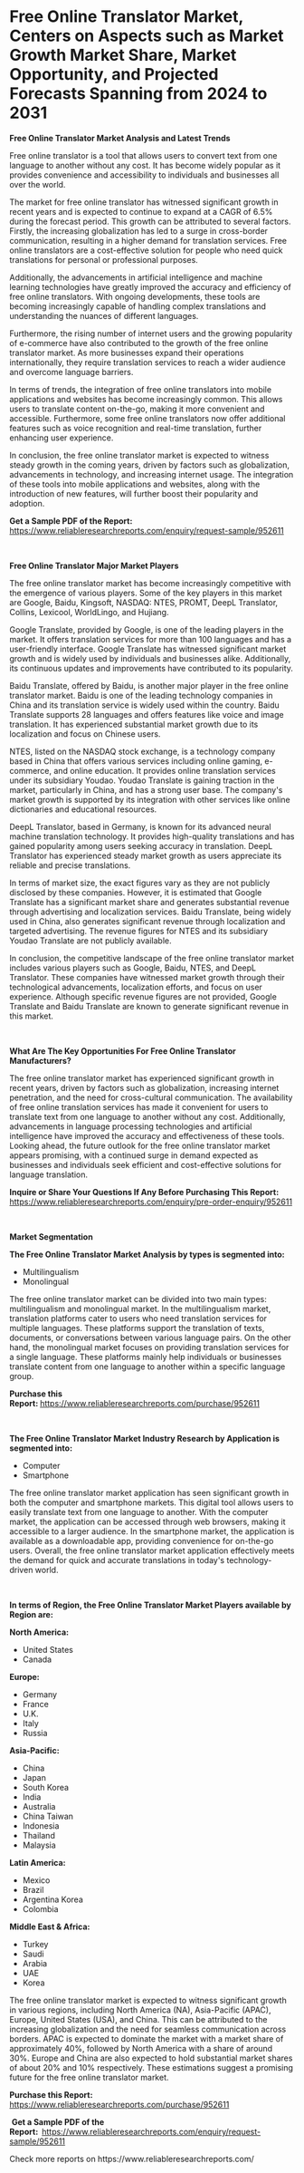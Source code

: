 <p><h1>Free Online Translator Market, Centers on Aspects such as Market Growth Market Share, Market Opportunity, and Projected Forecasts Spanning from 2024 to 2031</h1></p><p><strong>Free Online Translator Market Analysis and Latest Trends</strong></p>
<p><p>Free online translator is a tool that allows users to convert text from one language to another without any cost. It has become widely popular as it provides convenience and accessibility to individuals and businesses all over the world.</p><p>The market for free online translator has witnessed significant growth in recent years and is expected to continue to expand at a CAGR of 6.5% during the forecast period. This growth can be attributed to several factors. Firstly, the increasing globalization has led to a surge in cross-border communication, resulting in a higher demand for translation services. Free online translators are a cost-effective solution for people who need quick translations for personal or professional purposes.</p><p>Additionally, the advancements in artificial intelligence and machine learning technologies have greatly improved the accuracy and efficiency of free online translators. With ongoing developments, these tools are becoming increasingly capable of handling complex translations and understanding the nuances of different languages.</p><p>Furthermore, the rising number of internet users and the growing popularity of e-commerce have also contributed to the growth of the free online translator market. As more businesses expand their operations internationally, they require translation services to reach a wider audience and overcome language barriers.</p><p>In terms of trends, the integration of free online translators into mobile applications and websites has become increasingly common. This allows users to translate content on-the-go, making it more convenient and accessible. Furthermore, some free online translators now offer additional features such as voice recognition and real-time translation, further enhancing user experience.</p><p>In conclusion, the free online translator market is expected to witness steady growth in the coming years, driven by factors such as globalization, advancements in technology, and increasing internet usage. The integration of these tools into mobile applications and websites, along with the introduction of new features, will further boost their popularity and adoption.</p></p>
<p><strong>Get a Sample PDF of the Report:&nbsp;</strong> <a href="https://www.reliableresearchreports.com/enquiry/request-sample/952611">https://www.reliableresearchreports.com/enquiry/request-sample/952611</a></p>
<p>&nbsp;</p>
<p><strong>Free Online Translator Major Market Players</strong></p>
<p><p>The free online translator market has become increasingly competitive with the emergence of various players. Some of the key players in this market are Google, Baidu, Kingsoft, NASDAQ: NTES, PROMT, DeepL Translator, Collins, Lexicool, WorldLingo, and Hujiang. </p><p>Google Translate, provided by Google, is one of the leading players in the market. It offers translation services for more than 100 languages and has a user-friendly interface. Google Translate has witnessed significant market growth and is widely used by individuals and businesses alike. Additionally, its continuous updates and improvements have contributed to its popularity. </p><p>Baidu Translate, offered by Baidu, is another major player in the free online translator market. Baidu is one of the leading technology companies in China and its translation service is widely used within the country. Baidu Translate supports 28 languages and offers features like voice and image translation. It has experienced substantial market growth due to its localization and focus on Chinese users. </p><p>NTES, listed on the NASDAQ stock exchange, is a technology company based in China that offers various services including online gaming, e-commerce, and online education. It provides online translation services under its subsidiary Youdao. Youdao Translate is gaining traction in the market, particularly in China, and has a strong user base. The company's market growth is supported by its integration with other services like online dictionaries and educational resources.</p><p>DeepL Translator, based in Germany, is known for its advanced neural machine translation technology. It provides high-quality translations and has gained popularity among users seeking accuracy in translation. DeepL Translator has experienced steady market growth as users appreciate its reliable and precise translations.</p><p>In terms of market size, the exact figures vary as they are not publicly disclosed by these companies. However, it is estimated that Google Translate has a significant market share and generates substantial revenue through advertising and localization services. Baidu Translate, being widely used in China, also generates significant revenue through localization and targeted advertising. The revenue figures for NTES and its subsidiary Youdao Translate are not publicly available.</p><p>In conclusion, the competitive landscape of the free online translator market includes various players such as Google, Baidu, NTES, and DeepL Translator. These companies have witnessed market growth through their technological advancements, localization efforts, and focus on user experience. Although specific revenue figures are not provided, Google Translate and Baidu Translate are known to generate significant revenue in this market.</p></p>
<p>&nbsp;</p>
<p><strong>What Are The Key Opportunities For Free Online Translator Manufacturers?</strong></p>
<p><p>The free online translator market has experienced significant growth in recent years, driven by factors such as globalization, increasing internet penetration, and the need for cross-cultural communication. The availability of free online translation services has made it convenient for users to translate text from one language to another without any cost. Additionally, advancements in language processing technologies and artificial intelligence have improved the accuracy and effectiveness of these tools. Looking ahead, the future outlook for the free online translator market appears promising, with a continued surge in demand expected as businesses and individuals seek efficient and cost-effective solutions for language translation.</p></p>
<p><strong>Inquire or Share Your Questions If Any Before Purchasing This Report:</strong> <a href="https://www.reliableresearchreports.com/enquiry/pre-order-enquiry/952611">https://www.reliableresearchreports.com/enquiry/pre-order-enquiry/952611</a></p>
<p>&nbsp;</p>
<p><strong>Market Segmentation</strong></p>
<p><strong>The Free Online Translator Market Analysis by types is segmented into:</strong></p>
<p><ul><li>Multilingualism</li><li>Monolingual</li></ul></p>
<p><p>The free online translator market can be divided into two main types: multilingualism and monolingual market. In the multilingualism market, translation platforms cater to users who need translation services for multiple languages. These platforms support the translation of texts, documents, or conversations between various language pairs. On the other hand, the monolingual market focuses on providing translation services for a single language. These platforms mainly help individuals or businesses translate content from one language to another within a specific language group.</p></p>
<p><strong>Purchase this Report:&nbsp;</strong><a href="https://www.reliableresearchreports.com/purchase/952611">https://www.reliableresearchreports.com/purchase/952611</a></p>
<p>&nbsp;</p>
<p><strong>The Free Online Translator Market Industry Research by Application is segmented into:</strong></p>
<p><ul><li>Computer</li><li>Smartphone</li></ul></p>
<p><p>The free online translator market application has seen significant growth in both the computer and smartphone markets. This digital tool allows users to easily translate text from one language to another. With the computer market, the application can be accessed through web browsers, making it accessible to a larger audience. In the smartphone market, the application is available as a downloadable app, providing convenience for on-the-go users. Overall, the free online translator market application effectively meets the demand for quick and accurate translations in today's technology-driven world.</p></p>
<p>&nbsp;</p>
<p><strong>In terms of Region, the Free Online Translator Market Players available by Region are:</strong></p>
<p>
    <p> <strong> North America: </strong>
        <ul>
            <li>United States</li>
            <li>Canada</li>
        </ul>
        </p> 
    <p> <strong> Europe: </strong>
        <ul>
            <li>Germany</li>
            <li>France</li>
            <li>U.K.</li>
            <li>Italy</li>
            <li>Russia</li>
        </ul>
        </p> 
    <p> <strong> Asia-Pacific: </strong>
        <ul>
            <li>China</li>
            <li>Japan</li>
            <li>South Korea</li>
            <li>India</li>
            <li>Australia</li>
            <li>China Taiwan</li>
            <li>Indonesia</li>
            <li>Thailand</li>
            <li>Malaysia</li>
        </ul>
        </p> 
    <p> <strong> Latin America: </strong>
        <ul>
            <li>Mexico</li>
            <li>Brazil</li>
            <li>Argentina Korea</li>
            <li>Colombia</li>
        </ul>
        </p> 
    <p> <strong> Middle East & Africa: </strong>
        <ul>
            <li>Turkey</li>
            <li>Saudi</li>
            <li>Arabia</li>
            <li>UAE</li>
            <li>Korea</li>
        </ul>
    </p>
    </p>
<p><p>The free online translator market is expected to witness significant growth in various regions, including North America (NA), Asia-Pacific (APAC), Europe, United States (USA), and China. This can be attributed to the increasing globalization and the need for seamless communication across borders. APAC is expected to dominate the market with a market share of approximately 40%, followed by North America with a share of around 30%. Europe and China are also expected to hold substantial market shares of about 20% and 10% respectively. These estimations suggest a promising future for the free online translator market.</p></p>
<p><strong>Purchase this Report: </strong><a href="https://www.reliableresearchreports.com/purchase/952611">https://www.reliableresearchreports.com/purchase/952611</a></p>
<p>&nbsp;<strong>Get a Sample PDF of the Report:&nbsp;&nbsp;</strong><a href="https://www.reliableresearchreports.com/enquiry/request-sample/952611">https://www.reliableresearchreports.com/enquiry/request-sample/952611</a></p>
<p><strong></strong></p>
<p>Check more reports on https://www.reliableresearchreports.com/</p>